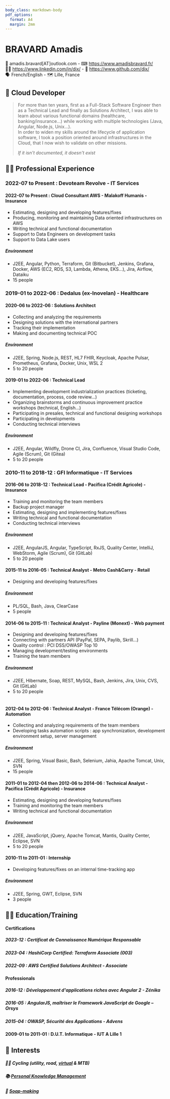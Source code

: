 ```yaml
---
body_class: markdown-body
pdf_options:
  format: A4
  margin: 2mm
---
```


<meta name="viewport" content="width=device-width, initial-scale=1"/>

# BRAVARD Amadis

📧&nbsp;amadis.bravard[AT]outlook.com - ⌨&nbsp;https://www.amadisbravard.fr/<br />
👨‍💼&nbsp;https://www.linkedin.com/in/dix/ - 🧫&nbsp;https://www.github.com/dix/<br />
🗣&nbsp;French/English - 🗺&nbsp;Lille, France<br />

## 🎯&nbsp;Cloud Developer

> For more than ten years, first as a Full-Stack Software Engineer then as a Technical Lead and finally as Solutions
> Architect, I was able to learn about various functional domains (healthcare, banking/insurance...) while working with
> multiple technologies (Java, Angular, Node.js, Unix...).<br />
> In order to widen my skills around the lifecycle of application software, I took a position oriented around
> infrastructures in the Cloud, that I now wish to validate on other missions.
>
> _If it isn't documented, it doesn't exist_

## 👨‍💻&nbsp;Professional Experience

### 2022-07 to Present : Devoteam Revolve - IT&nbsp;Services

#### 2022-07 to Present : Cloud Consultant AWS - Malakoff Humanis - Insurance

- Estimating, designing and developing features/fixes
- Producing, monitoring and maintaining Data oriented infrastructures on AWS
- Writing technical and functional documentation
- Support to Data Engineers on development tasks
- Support to Data Lake users

##### Environment

- J2EE, Angular, Python, Terraform, Git (Bitbucket), Jenkins, Grafana, Docker, AWS (EC2, RDS, S3, Lambda, Athena,
  EKS...), Jira, Airflow, Dataiku
- 15 people

### 2019-01 to 2022-06 : Dedalus (ex-Inovelan) - Healthcare

#### 2020-06 to 2022-06 : Solutions Architect

- Collecting and analyzing the requirements
- Designing solutions with the international partners
- Tracking their implementation
- Making and documenting technical POC

##### Environment

- J2EE, Spring, Node.js, REST, HL7 FHIR, Keycloak, Apache Pulsar, Prometheus, Grafana, Docker, Unix, WSL 2
- 5 to 20 people

#### 2019-01 to 2022-06 : Technical Lead

- Implementing development industrialization practices (ticketing, documentation, process, code review...)
- Organizing brainstorms and continuous improvement practice workshops (technical, English...)
- Participating in presales, technical and functional designing workshops
- Participating in developments
- Conducting technical interviews

##### Environment

- J2EE, Angular, Wildfly, Drone CI, Jira, Confluence, Visual Studio Code, Agile (Scrum), Git (Gitea)
- 5 to 20 people

### 2010-11 to 2018-12 : GFI Informatique - IT Services

#### 2016-06 to 2018-12 : Technical Lead - Pacifica&nbsp;(Crédit&nbsp;Agricole) - Insurance

- Training and monitoring the team members
- Backup project manager
- Estimating, designing and implementing features/fixes
- Writing technical and functional documentation
- Conducting technical interviews

##### Environment

- J2EE, AngularJS, Angular, TypeScript, RxJS, Quality Center, IntelliJ, WebStorm, Agile (Scrum), Git (GitLab)
- 5 to 20 people

#### 2015-11 to 2016-05 : Technical Analyst - Metro&nbsp;Cash&Carry - Retail

- Designing and developing features/fixes

##### Environment

- PL/SQL, Bash, Java, ClearCase
- 5 people

#### 2014-06 to 2015-11 : Technical Analyst - Payline&nbsp;(Monext) - Web&nbsp;payment

- Designing and developing features/fixes
- Connecting with partners API (PayPal, SEPA, Paylib, Skrill...)
- Quality control : PCI DSS/OWASP Top 10
- Managing development/testing environments
- Training the team members

##### Environment

- J2EE, Hibernate, Soap, REST, MySQL, Bash, Jenkins, Jira, Unix, CVS, Git (GitLab)
- 5 to 20 people
  <br /><br />

#### 2012-04 to 2012-06 : Technical Analyst - France&nbsp;Télécom&nbsp;(Orange) - Automation

- Collecting and analyzing requirements of the team members
- Developing tasks automation scripts : app synchronization, development environment setup, server management

##### Environment

- J2EE, Spring, Visual Basic, Bash, Selenium, Jahia, Apache Tomcat, Unix, SVN
- 15 people

#### 2011-01 to 2012-04 then 2012-06 to 2014-06 : Technical Analyst - Pacifica&nbsp;(Crédit&nbsp;Agricole) - Insurance

- Estimating, designing and developing features/fixes
- Training and monitoring the team members
- Writing technical and functional documentation

##### Environment

- J2EE, JavaScript, jQuery, Apache Tomcat, Mantis, Quality Center, Eclipse, SVN
- 5 to 20 people

#### 2010-11 to 2011-01 : Internship

- Developing features/fixes on an internal time-tracking app

##### Environment

- J2EE, Spring, GWT, Eclipse, SVN
- 3 people

## 👨‍🎓&nbsp;Education/Training

#### Certifications

##### 2023-12 : Certificat de Connaissance Numérique Responsable

##### 2023-04 : HashiCorp Certified: Terraform Associate (003)

##### 2022-09 : AWS Certified Solutions Architect - Associate

#### Professionals

##### 2016-12 : Développement d'applications riches avec Angular 2 - Zénika

##### 2016-05 : AngularJS, maîtriser le Framework JavaScript de Google – Orsys

##### 2015-04 : OWASP, Sécurité des Applications - Advens

#### 2009-01 to 2011-01 : D.U.T.&nbsp;Informatique - IUT&nbsp;A&nbsp;Lille&nbsp;1

## 🎨&nbsp;Interests

##### 🚴‍♀️&nbsp;Cycling (utility, road, [virtual](https://www.zwift.com/) & MTB)

##### 📚&nbsp;[Personal Knowledge Management](https://en.wikipedia.org/wiki/Personal_knowledge_management)

##### 🧼&nbsp;[Soap-making](https://en.wikipedia.org/wiki/Soap#Soap-making_for_hobbyists)